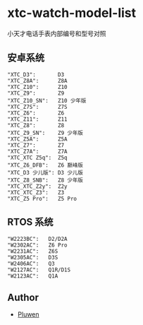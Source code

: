 # xtc-watch-model-list
小天才电话手表内部编号和型号对照

## 安卓系统

```
"XTC_D3":       D3
"XTC_Z8A":      Z8A
"XTC_Z10":      Z10
"XTC_Z9":       Z9
"XTC_Z10_SN":   Z10 少年版
"XTC_Z7S":      Z7S
"XTC_Z6":       Z6
"XTC_Z11":      Z11
"XTC_Z8":       Z8
"XTC_Z9_SN":    Z9 少年版
"XTC_Z5A":      Z5A
"XTC_Z7":       Z7
"XTC_Z7A":      Z7A
"XTC_XTC Z5q":  Z5q
"XTC_Z6_DFB":   Z6 巅峰版
"XTC_D3 少儿版": D3 少儿版
"XTC_Z8_SNB":   Z8 少年版
"XTC_XTC_Z2y":  Z2y
"XTC_XTC_Z3":   Z3
"XTC_Z5 Pro":   Z5 Pro
```

## RTOS 系统

```
"W2223BC":   D2/D2A
"W2302AC":   Z6 Pro
"W2231AC":   Z6S
"W2305AC":   D3S
"W2406AC":   Q3
"W2127AC":   Q1R/D1S
"W2123AC":   Q1A
```

## Author

* [Pluwen](https://twitter.com/pluwen)
